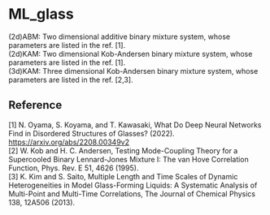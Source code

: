 # ML_glass
(2d)ABM: Two dimensional additive binary mixture system, whose parameters are listed in the ref. [1]. <br>
(2d)KAM: Two dimensional Kob-Andersen binary mixture system, whose parameters are listed in the ref. [1]. <br>
(3d)KAM: Three dimensional Kob-Andersen binary mixture system, whose parameters are listed in the ref. [2,3]. <br>

## Reference <br>
[1] N. Oyama, S. Koyama, and T. Kawasaki, What Do Deep Neural Networks Find in Disordered Structures of Glasses? (2022). https://arxiv.org/abs/2208.00349v2 <br>
[2] W. Kob and H. C. Andersen, Testing Mode-Coupling Theory for a Supercooled Binary Lennard-Jones Mixture I: The van Hove Correlation Function, Phys. Rev. E 51, 4626 (1995). <br>
[3] K. Kim and S. Saito, Multiple Length and Time Scales of Dynamic Heterogeneities in Model Glass-Forming Liquids: A Systematic Analysis of Multi-Point and Multi-Time Correlations, The Journal of Chemical Physics 138, 12A506 (2013).
